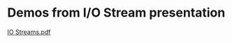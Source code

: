 # Demos from I/O Stream presentation

[IO Streams.pdf](https://github.com/Sulaymahn/Smp_Stream/files/12505561/IO.Streams.pdf)
